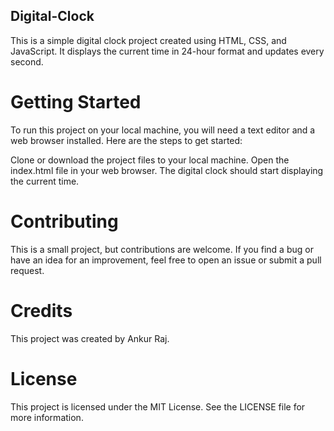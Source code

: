 ## Digital-Clock
This is a simple digital clock project created using HTML, CSS, and JavaScript. It displays the current time in 24-hour format and updates every second.

# Getting Started
To run this project on your local machine, you will need a text editor and a web browser installed. Here are the steps to get started:

Clone or download the project files to your local machine.
Open the index.html file in your web browser.
The digital clock should start displaying the current time.

# Contributing
This is a small project, but contributions are welcome. If you find a bug or have an idea for an improvement, feel free to open an issue or submit a pull request.

# Credits
This project was created by Ankur Raj.

# License
This project is licensed under the MIT License. See the LICENSE file for more information.

